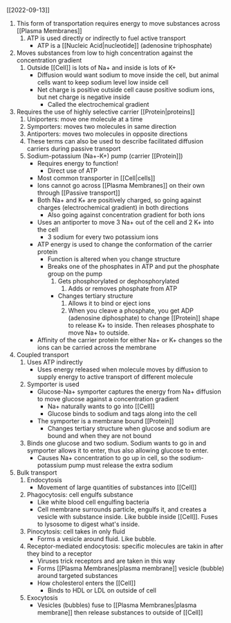 [[2022-09-13]]

1. This form of transportation requires energy to move substances across [[Plasma Membranes]]
	1. ATP is used directly or indirectly to fuel active transport
		- ATP is a [[Nucleic Acid|nucleotide]] (adenosine triphosphate)
2. Moves substances from low to high concentration against the concentration gradient
	1. Outside [[Cell]] is lots of Na+ and inside is lots of K+
		- Diffusion would want sodium to move inside the cell, but animal cells want to keep sodium level low inside cell
		- Net charge is positive outside cell cause positive sodium ions, but net charge is negative inside
			- Called the electrochemical gradient 
3. Requires the use of highly selective carrier [[Protein|proteins]]
	1. Uniporters: move one molecule at a time
	2. Symporters: moves two molecules in same direction
	3. Antiporters: moves two molecules in opposite directions
	4. These terms can also be used to describe facilitated diffusion carriers during passive transport
	5. Sodium-potassium (Na+-K+) pump (carrier [[Protein]])
		- Requires energy to function!
			- Direct use of ATP
		- Most common transporter in [[Cell|cells]]
		- Ions cannot go across [[Plasma Membranes]] on their own through [[Passive transport]]
		- Both Na+ and K+ are positively charged, so going against charges (electrochemical gradient) in both directions
			- Also going against concentration gradient for both ions
		- Uses an antiporter to move 3 Na+ out of the cell and 2 K+ into the cell
			- 3 sodium for every two potassium ions
		- ATP energy is used to change the conformation of the carrier protein
			- Function is altered when you change structure
			- Breaks one of the phosphates in ATP and put the phosphate group on the pump
				1. Gets phosphorylated or dephosphorylated
					1. Adds or removes phosphate from ATP
				- Changes tertiary structure
					1. Allows it to bind or eject ions
					2. When you cleave a phosphate, you get ADP (adenosine diphosphate) to change [[Protein]] shape to release K+ to inside. Then releases phosphate to move Na+ to outside. 
		- Affinity of the carrier protein for either Na+ or K+ changes so the  ions can be carried across the membrane
1. Coupled transport
	1. Uses ATP indirectly 
		- Uses energy released when molecule moves by diffusion to supply energy to active transport of different molecule
	2. Symporter is used
		- Glucose-Na+ symporter captures the energy from Na+ diffusion to move glucose against a concentration gradient
			- Na+ naturally wants to go into [[Cell]]
			- Glucose binds to sodium and tags along into the cell
		- The symporter is a membrane bound [[Protein]]
			- Changes tertiary structure when glucose and sodium are bound and when they are not bound
	3. Binds one glucose and two sodium. Sodium wants to go in and symporter allows it to enter, thus also allowing glucose to enter. 
		- Causes Na+ concentration to go up in cell, so the sodium-potassium pump must release the extra sodium
2. Bulk transport
	1. Endocytosis
		- Movement of large quantities of substances into [[Cell]]
	2. Phagocytosis: cell engulfs substance
		- Like white blood cell engulfing bacteria
		- Cell membrane surrounds particle, engulfs it, and creates a vesicle with substance inside. Like bubble inside [[Cell]]. Fuses to lysosome to digest what's inside.
	3. Pinocytosis: cell takes in only fluid
		- Forms a vesicle around fluid. Like bubble.
	4. Receptor-mediated endocytosis: specific molecules are takin in after they bind to a receptor
		- Viruses trick receptors and are taken in this way
		- Forms [[Plasma Membranes|plasma membrane]] vesicle (bubble) around targeted substances 
		- How cholesterol enters the [[Cell]]
			- Binds to HDL or LDL on outside of cell
	5. Exocytosis 
		- Vesicles (bubbles) fuse to [[Plasma Membranes|plasma membrane]] then release substances to outside of [[Cell]]